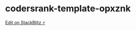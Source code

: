# codersrank-template-opxznk

[Edit on StackBlitz ⚡️](https://stackblitz.com/edit/codersrank-template-opxznk)
